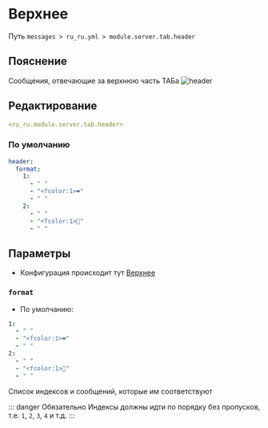 # Верхнее
Путь `messages > ru_ru.yml > module.server.tab.header`

## Пояснение
Сообщения, отвечающие за верхнюю часть ТАБа
![header](/header.png)

## Редактирование
```yaml
<ru_ru.module.server.tab.header>
```

### По умолчанию
```yaml
header:
  format:
    1:
      - " "
      - "<fcolor:1>❤"
      - " "
    2:
      - " "
      - "<fcolor:1>👾"
      - " "
```

## Параметры

- Конфигурация происходит тут [Верхнее](/ru/config/module/server/tab/header/)

### `format`
- По умолчанию:
```yaml
1:
  - " "
  - "<fcolor:1>❤"
  - " "
2:
  - " "
  - "<fcolor:1>👾"
  - " "
```

Список индексов и сообщений, которые им соответствуют

::: danger Обязательно
Индексы должны идти по порядку без пропусков, т.е. `1`, `2`, `3`, `4` и т.д.
:::

